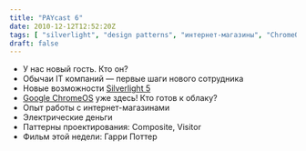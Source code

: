 ```yaml
---
title: "PAYcast 6"
date: 2010-12-12T12:52:20Z
tags: [ "silverlight", "design patterns", "интернет-магазины", "ChromeOS", "IT компании", "PAYcast" ]
draft: false
---
```

<ul>
<li>У нас новый гость. Кто он?</li>
<li>Обычаи IT компаний &#8212; первые шаги нового сотрудника</li>
<li>Новые возможности <a href="http://microgeek.ru/blogs/silverlight/962/" target="_blank">Silverlight 5</a></li>
<li><a href="http://habrahabr.ru/company/google/blog/109567/" target="_blank">Google ChromeOS</a> уже здесь! Кто готов к облаку?</li>
<li>Опыт работы с интернет-магазинами</li>
<li>Электрические деньги<a href="http://habrahabr.ru/blogs/windows_mobile/109066/" target="_blank"></a></li>
<li>Паттерны проектирования: Composite, Visitor</li>
<li>Фильм этой недели: Гарри Поттер</li>
</ul>

     